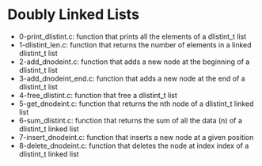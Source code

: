 # Doubly Linked Lists
* 0-print_dlistint.c: function that prints all the elements of a dlistint_t list
* 1-dlistint_len.c: function that returns the number of elements in a linked dlistint_t list
* 2-add_dnodeint.c: function that adds a new node at the beginning of a dlistint_t list
* 3-add_dnodeint_end.c: function that adds a new node at the end of a dlistint_t list
* 4-free_dlistint.c: function that free a dlistint_t list
* 5-get_dnodeint.c: function that returns the nth node of a dlistint_t linked list
* 6-sum_dlistint.c: function that returns the sum of all the data (n) of a dlistint_t linked list
* 7-insert_dnodeint.c: function that inserts a new node at a given position
* 8-delete_dnodeint.c: function that deletes the node at index index of a dlistint_t linked list
